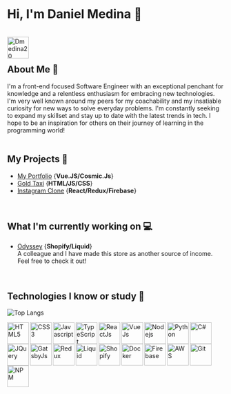 <h1>Hi, I'm Daniel Medina 👋</h1>

<br/>
<a href="https://www.linkedin.com/in/dannymedina007/" target="_blank" >
    <img align ="left" alt="Dmedina20 LinkedIN" width="50px" src ="https://img.icons8.com/?size=256&id=DXsvvP00lr24&format=png" />
</a>
  
  
<br/>
<br/>
<h2>About Me 🤡 </h2>
I'm a front-end focused Software Engineer with an exceptional penchant for knowledge and a relentless enthusiasm for embracing new technologies. I'm very well known around my peers for my coachability and my insatiable curiosity for new ways to solve everyday problems. I'm constantly seeking to expand my skillset and stay up to date with the latest trends in tech. I hope to be an inspiration for others on their journey of learning in the programming world!
<br/>
<br/>




<h2>My Projects 👾</h2>

- [My Portfolio](https://www.danielmed.com) {**Vue.JS/Cosmic.Js**}
- [Gold Taxi](https://goldtaxi.taximachine.com) {**HTML/JS/CSS**}
- [Instagram Clone](https://github.com/Dmedina20/Instagram-Clone) {**React/Redux/Firebase**}
  
<br/>

  <h2>What I'm currently working on 💻</h2> 
  
- [Odyssey](https://shop-odyssey.com) {**Shopify/Liquid**}<br/>
  A colleague and I have made this store as another source of income. Feel free to check it out!
<br/>

<h2>Technologies I know or study 🤖 </h2> 

 ![Top Langs](https://github-readme-stats.vercel.app/api/top-langs/?username=Dmedina20&layout=compact)
 <br/>

<img align ="left" width="50px" title="HTML5" src ="https://img.icons8.com/?size=512&id=20909&format=png"/>
<img align ="left" width="50px" title="CSS3" src ="https://img.icons8.com/?size=512&id=21278&format=png"/>
<img align ="left" width="50px" title="Javascript" src ="https://img.icons8.com/?size=256&id=108784&format=png"/>
<img align ="left" width="50px" title="TypeScript" src ="https://img.icons8.com/?size=256&id=uJM6fQYqDaZK&format=png"/>
<img align ="left" width="50px" title="ReactJs" src ="https://img.icons8.com/?size=512&id=123603&format=png"/>
<img align ="left" width="50px" title="VueJs" src ="https://img.icons8.com/?size=512&id=rY6agKizO9eb&format=png"/>
<img align ="left" width="50px" title="Nodejs" src ="https://img.icons8.com/?size=512&id=54087&format=png"/>
<img align ="left" width="50px" title="Python" src ="https://img.icons8.com/?size=512&id=13441&format=png"/>
<img align ="left" width="50px" title="C#" src ="https://img.icons8.com/?size=512&id=55205&format=png"/>
<img align ="left" width="50px" title="JQuery" src ="https://img.icons8.com/?size=512&id=HKNzD81eiiSc&format=png"/>
<img align ="left" width="50px" title="GatsbyJs" src ="https://img.icons8.com/?size=512&id=zGuJihUOHoUB&format=png"/>
<img align ="left" width="50px" title="Redux" src ="https://img.icons8.com/?size=512&id=jD-fJzVguBmw&format=png"/>
<img align ="left" width="50px" title="Liquid" src ="https://img.icons8.com/?size=512&id=13101&format=png"/>
<img align ="left" width="50px" title="Shopify" src ="https://img.icons8.com/?size=512&id=uSHYbs6PJfMT&format=png"/>
<img align ="left" width="50px" title="Docker" src ="https://img.icons8.com/?size=512&id=cdYUlRaag9G9&format=png"/>
<img align ="left" width="50px" title="Firebase" src ="https://img.icons8.com/?size=512&id=62452&format=png"/>
<img align ="left" width="50px" title="AWS" src ="https://img.icons8.com/?size=512&id=33039&format=png"/>
<img align ="left" width="50px" title="Git" src ="https://img.icons8.com/?size=512&id=20906&format=png"/>
<img align ="left" width="50px" title="NPM" src ="https://img.icons8.com/?size=512&id=24895&format=png"/>







 





